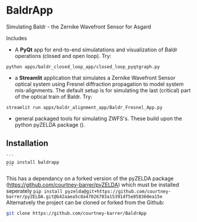 # BaldrApp

Simulating Baldr - the Zernike Wavefront Sensor for Asgard

Includes 
- A  **PyQt** app for end-to-end simulatations and visualization of  Baldr operations (closed and open loop). Try:
```
python apps/baldr_closed_loop_app/closed_loop_pyqtgraph.py
```
                                                    
- a **Streamlit** application that simulates a Zernike Wavefront Sensor optical system using Fresnel diffraction propagation to model system mis-alignments. The default setup is for simulating the last (critical) part of the optical train of Baldr. Try: 
```
streamlit run apps/baldr_alignment_app/Baldr_Fresnel_App.py
```
- general packaged tools for simulating ZWFS's. These build upon the python pyZELDA package ().


## Installation

    ```
    pip install baldrapp
    ```
This has a dependancy on a forked version of the pyZELDA package (https://github.com/courtney-barrer/pyZELDA) which must be installed seperately
    ```
    pip install pyzelda@git+https://github.com/courtney-barrer/pyZELDA.git@b42aaea5c8a47026783a15391df5e058360ea15e
    ```
Alternatvely the project can be cloned or forked from the Github:
   ```bash
   git clone https://github.com/courtney-barrer/BaldrApp



